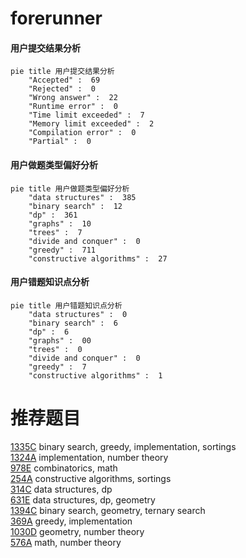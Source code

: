 # forerunner

<!-- tabs:start -->



#### **用户提交结果分析**

```mermaid
pie title 用户提交结果分析
    "Accepted" :  69
    "Rejected" :  0
    "Wrong answer" :  22
    "Runtime error" :  0
    "Time limit exceeded" :  7
    "Memory limit exceeded" :  2
    "Compilation error" :  0
    "Partial" :  0
```

#### **用户做题类型偏好分析**

```mermaid
pie title 用户做题类型偏好分析
    "data structures" :  385
    "binary search" :  12
    "dp" :  361
    "graphs" :  10
    "trees" :  7
    "divide and conquer" :  0
    "greedy" :  711
    "constructive algorithms" :  27
```
#### **用户错题知识点分析**

```mermaid
pie title 用户错题知识点分析
    "data structures" :  0
    "binary search" :  6
    "dp" :  6
    "graphs" :  00
    "trees" :  0
    "divide and conquer" :  0
    "greedy" :  7
    "constructive algorithms" :  1
```



<!-- tabs:end -->
# 推荐题目
[1335C](https://codeforces.com/contest/1335/problem/C)		binary search,
                        greedy,
                        implementation,
                        sortings		  
[1324A](https://codeforces.com/contest/1324/problem/A)		implementation,
                        number theory		  
[978E](https://codeforces.com/contest/978/problem/E)		combinatorics,
                        math		  
[254A](https://codeforces.com/contest/254/problem/A)		constructive algorithms,
                        sortings		  
[314C](https://codeforces.com/contest/314/problem/C)		data structures,
                        dp		  
[631E](https://codeforces.com/contest/631/problem/E)		data structures,
                        dp,
                        geometry		  
[1394C](https://codeforces.com/contest/1394/problem/C)		binary search,
                        geometry,
                        ternary search		  
[369A](https://codeforces.com/contest/369/problem/A)		greedy,
                        implementation		  
[1030D](https://codeforces.com/contest/1030/problem/D)		geometry,
                        number theory		  
[576A](https://codeforces.com/contest/576/problem/A)		math,
                        number theory		  
